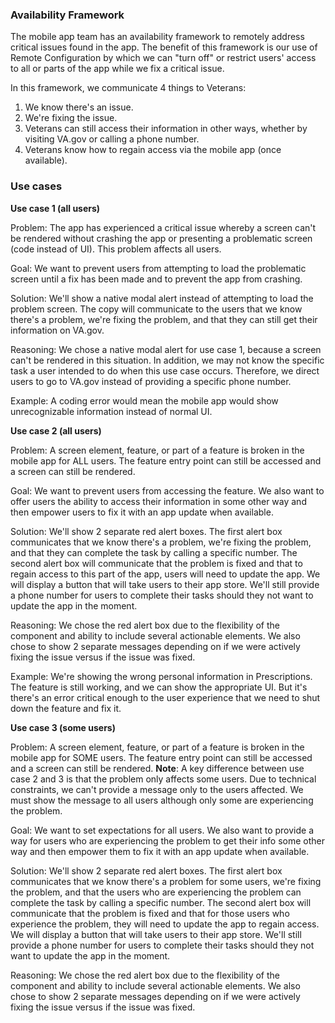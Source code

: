 ### Availability Framework
The mobile app team has an availability framework to remotely address critical issues found in the app. The benefit of this framework is our use of Remote Configuration by which we can "turn off" or restrict users' access to all or parts of the app while we fix a critical issue. 

In this framework, we communicate 4 things to Veterans:
1. We know there's an issue.
2. We're fixing the issue.
3. Veterans can still access their information in other ways, whether by visiting VA.gov or calling a phone number.
4. Veterans know how to regain access via the mobile app (once available).


### Use cases

**Use case 1 (all users)**

Problem: The app has experienced a critical issue whereby a screen can't be rendered without crashing the app or presenting a problematic screen (code instead of UI). This problem affects all users.

Goal: We want to prevent users from attempting to load the problematic screen until a fix has been made and to prevent the app from crashing. 

Solution: We'll show a native modal alert instead of attempting to load the problem screen. The copy will communicate to the users that we know there's a problem, we're fixing the problem, and that they can still get their information on VA.gov. 

Reasoning: We chose a native modal alert for use case 1, because a screen can't be rendered in this situation. In addition, we may not know the specific task a user intended to do when this use case occurs. Therefore, we direct users to go to VA.gov instead of providing a specific phone number.

Example: A coding error would mean the mobile app would show unrecognizable information instead of normal UI.


**Use case 2 (all users)**

Problem: A screen element, feature, or part of a feature is broken in the mobile app for ALL users. The feature entry point can still be accessed and a screen can still be rendered. 

Goal: We want to prevent users from accessing the feature. We also want to offer users the ability to access their information in some other way and then empower users to fix it with an app update when available.

Solution: We'll show 2 separate red alert boxes. The first alert box communicates that we know there's a problem, we're fixing the problem, and that they can complete the task by calling a specific number. The second alert box will communicate that the problem is fixed and that to regain access to this part of the app, users will need to update the app. We will display a button that will take users to their app store. We'll still provide a phone number for users to complete their tasks should they not want to update the app in the moment.

Reasoning: We chose the red alert box due to the flexibility of the component and ability to include several actionable elements. We also chose to show 2 separate messages depending on if we were actively fixing the issue versus if the issue was fixed.

Example: We're showing the wrong personal information in Prescriptions. The feature is still working, and we can show the appropriate UI. But it's there's an error critical enough to the user experience that we need to shut down the feature and fix it.


**Use case 3 (some users)**

Problem: A screen element, feature, or part of a feature is broken in the mobile app for SOME users. The feature entry point can still be accessed and a screen can still be rendered. **Note**: A key difference between use case 2 and 3 is that the problem only affects some users. Due to technical constraints, we can't provide a message only to the users affected. We must show the message to all users although only some are experiencing the problem.

Goal: We want to set expectations for all users. We also want to provide a way for users who are experiencing the problem to get their info some other way and then empower them to fix it with an app update when available.

Solution: We'll show 2 separate red alert boxes. The first alert box communicates that we know there's a problem for some users, we're fixing the problem, and that the users who are experiencing the problem can complete the task by calling a specific number. The second alert box will communicate that the problem is fixed and that for those users who experience the problem, they will need to update the app to regain access. We will display a button that will take users to their app store. We'll still provide a phone number for users to complete their tasks should they not want to update the app in the moment.

Reasoning: We chose the red alert box due to the flexibility of the component and ability to include several actionable elements. We also chose to show 2 separate messages depending on if we were actively fixing the issue versus if the issue was fixed.














